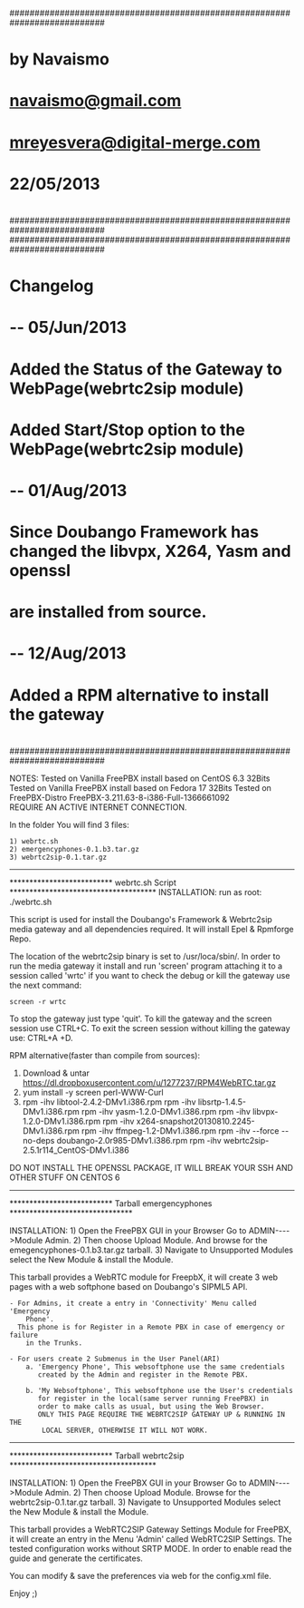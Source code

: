 ###########################################################################
#									  #
# 			by Navaismo					  #
# 			navaismo@gmail.com				  #
# 			mreyesvera@digital-merge.com			  #
#			22/05/2013					  #
#									  #
###########################################################################
###########################################################################
#									  #
# 			Changelog					  #
# -- 05/Jun/2013							  #
# Added the Status of the Gateway to WebPage(webrtc2sip module)		  #
# Added Start/Stop option to the WebPage(webrtc2sip module)		  #
#									  #
# -- 01/Aug/2013							  #
# Since Doubango Framework has changed the libvpx, X264, Yasm and openssl #
# are installed from source. 						  #
#									  #
# -- 12/Aug/2013							  #
# Added a RPM alternative to install the gateway                          #
#									  #
###########################################################################


NOTES: 
      Tested on Vanilla FreePBX install based on CentOS 6.3 32Bits	
      Tested on Vanilla FreePBX install based on Fedora 17  32Bits
      Tested on FreePBX-Distro FreePBX-3.211.63-8-i386-Full-1366661092	
	REQUIRE AN ACTIVE INTERNET CONNECTION.


In the folder You will find 3 files:

	1) webrtc.sh
	2) emergencyphones-0.1.b3.tar.gz
	3) webrtc2sip-0.1.tar.gz  


*********************************************************************************
************************** webrtc.sh Script *************************************
INSTALLATION:
	run as root: ./webrtc.sh

This script is used for install the Doubango's Framework & Webrtc2sip media 
gateway and all dependencies required. It will install Epel & Rpmforge Repo.

The location of the webrtc2sip binary is set to /usr/loca/sbin/.
In order to run the media gateway it install and run 'screen' program attaching 
it to a session called 'wrtc' if you want to check the debug or kill the gateway
use the next command:

	screen -r wrtc

To stop the gateway just type 'quit'.
To kill the gateway and the screen session use CTRL+C.
To exit the screen session without killing the gateway use: CTRL+A +D.


RPM alternative(faster than compile from sources):

1) 
	Download & untar https://dl.dropboxusercontent.com/u/1277237/RPM4WebRTC.tar.gz
2) 
	yum install -y screen perl-WWW-Curl
3)
	rpm -ihv libtool-2.4.2-DMv1.i386.rpm
	rpm -ihv libsrtp-1.4.5-DMv1.i386.rpm
	rpm -ihv yasm-1.2.0-DMv1.i386.rpm
	rpm -ihv libvpx-1.2.0-DMv1.i386.rpm
	rpm -ihv x264-snapshot20130810.2245-DMv1.i386.rpm
	rpm -ihv ffmpeg-1.2-DMv1.i386.rpm
	rpm -ihv --force --no-deps doubango-2.0r985-DMv1.i386.rpm
	rpm -ihv webrtc2sip-2.5.1r114_CentOS-DMv1.i386

DO NOT INSTALL THE OPENSSL PACKAGE, IT WILL BREAK YOUR SSH AND OTHER STUFF ON CENTOS 6

********************************************************************************** 
************************** Tarball emergencyphones *******************************

INSTALLATION:
	1) Open the FreePBX GUI in your Browser Go to ADMIN---->Module Admin.
	2) Then choose Upload Module. And browse for the emegencyphones-0.1.b3.tar.gz
		tarball.
	3) Navigate to Unsupported Modules select the New Module & install the Module.

This tarball provides a WebRTC module for FreepbX, it will create 3 web pages with 
a web softphone based on Doubango's SIPML5 API.

	- For Admins, it create a entry in 'Connectivity' Menu called 'Emergency 
	  	Phone'.
	  This phone is for Register in a Remote PBX in case of emergency or failure 
		in the Trunks.

	- For users create 2 Submenus in the User Panel(ARI)
		a. 'Emergency Phone', This websoftphone use the same credentials
		   created by the Admin and register in the Remote PBX.

		b. 'My Websoftphone', This websoftphone use the User's credentials
		   for register in the local(same server running FreePBX) in
		   order to make calls as usual, but using the Web Browser.
		   ONLY THIS PAGE REQUIRE THE WEBRTC2SIP GATEWAY UP & RUNNING IN THE
			LOCAL SERVER, OTHERWISE IT WILL NOT WORK.


***********************************************************************************
************************** Tarball webrtc2sip *************************************

INSTALLATION:
	1) Open the FreePBX GUI in your Browser Go to ADMIN---->Module Admin.
	2) Then choose Upload Module. Browse for the webrtc2sip-0.1.tar.gz
		tarball.
	3) Navigate to Unsupported Modules select the New Module & install the Module.

This tarball provides a WebRTC2SIP Gateway Settings Module for FreePBX, it will create 
an entry in the Menu 'Admin' called WebRTC2SIP Settings. The tested configuration works 
without SRTP MODE. In order to enable read the guide and generate the certificates.

You can modify & save the preferences via web for the config.xml file.


Enjoy ;)
